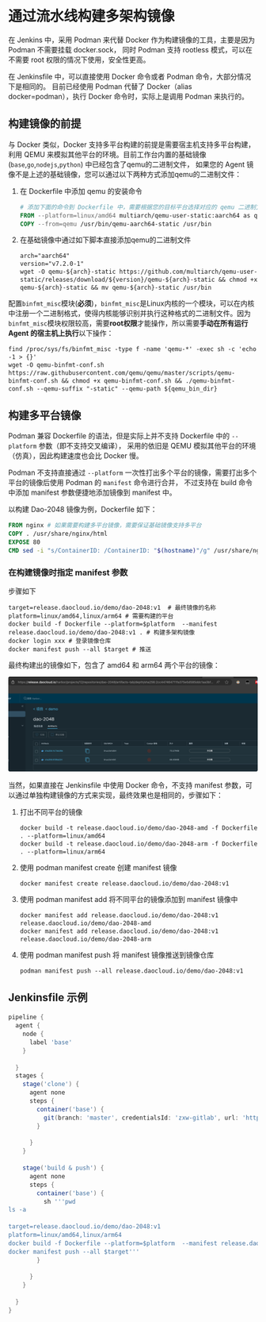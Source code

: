 # 通过流水线构建多架构镜像

在 Jenkins 中，采用 Podman 来代替 Docker 作为构建镜像的工具，主要是因为 Podman 不需要挂载 docker.sock，
同时 Podman 支持 rootless 模式，可以在不需要 root 权限的情况下使用，安全性更高。

在 Jenkinsfile 中，可以直接使用 Docker 命令或者 Podman 命令，大部分情况下是相同的。
目前已经使用 Podman 代替了 Docker（alias docker=podman），执行 Docker 命令时，实际上是调用 Podman 来执行的。

## 构建镜像的前提

与 Docker 类似，Docker 支持多平台构建的前提是需要宿主机支持多平台构建，利用 QEMU 来模拟其他平台的环境。目前工作台内置的基础镜像(`base`,`go`,`nodejs`,`python`) 中已经包含了qemu的二进制文件，
如果您的 Agent 镜像不是上述的基础镜像，您可以通过以下两种方式添加qemu的二进制文件：

1. 在 Dockerfile 中添加 qemu 的安装命令
    ```dockerfile
    # 添加下面的命令到 Dockerfile 中，需要根据您的目标平台选择对应的 qemu 二进制文件, 以目标镜像为arm64为例
    FROM --platform=linux/amd64 multiarch/qemu-user-static:aarch64 as qemu
    COPY --from=qemu /usr/bin/qemu-aarch64-static /usr/bin
    ```
2. 在基础镜像中通过如下脚本直接添加qemu的二进制文件

    ```shell
    arch="aarch64"
    version="v7.2.0-1"
    wget -O qemu-${arch}-static https://github.com/multiarch/qemu-user-static/releases/download/${version}/qemu-${arch}-static && chmod +x qemu-${arch}-static && mv qemu-${arch}-static /usr/bin 
    ```

配置`binfmt_misc`模块(**必须**)，`binfmt_misc`是Linux内核的一个模块，可以在内核中注册一个二进制格式，使得内核能够识别并执行这种格式的二进制文件。因为`binfmt_misc`模块权限较高，需要**root权限**才能操作，所以需要**手动在所有运行 Agent 的宿主机上执行**以下操作：

   ```shell
   find /proc/sys/fs/binfmt_misc -type f -name 'qemu-*' -exec sh -c 'echo -1 > {}'
   wget -O qemu-binfmt-conf.sh https://raw.githubusercontent.com/qemu/qemu/master/scripts/qemu-binfmt-conf.sh && chmod +x qemu-binfmt-conf.sh && ./qemu-binfmt-conf.sh --qemu-suffix "-static" --qemu-path ${qemu_bin_dir}
   ```

## 构建多平台镜像

Podman 兼容 Dockerfile 的语法，但是实际上并不支持 Dockerfile 中的 `--platform` 参数（即不支持交叉编译），
采用的依旧是 QEMU 模拟其他平台的环境（仿真），因此构建速度也会比 Docker 慢。

Podman 不支持直接通过 `--platform` 一次性打出多个平台的镜像，需要打出多个平台的镜像后使用 Podman 的 `manifest` 命令进行合并，
不过支持在 build 命令中添加 manifest 参数便捷地添加镜像到 manifest 中。

以构建 Dao-2048 镜像为例，Dockerfile 如下：

```dockerfile
FROM nginx # 如果需要构建多平台镜像，需要保证基础镜像支持多平台
COPY . /usr/share/nginx/html
EXPOSE 80
CMD sed -i "s/ContainerID: /ContainerID: "$(hostname)"/g" /usr/share/nginx/html/index.html && nginx -g "daemon off;"
```

### 在构建镜像时指定 manifest 参数

步骤如下

```shell
target=release.daocloud.io/demo/dao-2048:v1  # 最终镜像的名称
platform=linux/amd64,linux/arm64 # 需要构建的平台
docker build -f Dockerfile --platform=$platform  --manifest release.daocloud.io/demo/dao-2048:v1 . # 构建多架构镜像
docker login xxx # 登录镜像仓库
docker manifest push --all $target # 推送
```

最终构建出的镜像如下，包含了 amd64 和 arm64 两个平台的镜像：

![双平台镜像](../../images/podman-build-mutil-arch.png)

当然，如果直接在 Jenkinsfile 中使用 Docker 命令，不支持 manifest 参数，可以通过单独构建镜像的方式来实现，最终效果也是相同的，步骤如下：

1. 打出不同平台的镜像

    ```shell
    docker build -t release.daocloud.io/demo/dao-2048-amd -f Dockerfile . --platform=linux/amd64
    docker build -t release.daocloud.io/demo/dao-2048-arm -f Dockerfile . --platform=linux/arm64
    ```

2. 使用 podman manifest create 创建 manifest 镜像

    ```shell
    docker manifest create release.daocloud.io/demo/dao-2048:v1
    ```

3. 使用 podman manifest add 将不同平台的镜像添加到 manifest 镜像中

    ```shell
    docker manifest add release.daocloud.io/demo/dao-2048:v1 release.daocloud.io/demo/dao-2048-amd
    docker manifest add release.daocloud.io/demo/dao-2048:v1 release.daocloud.io/demo/dao-2048-arm
    ```

4. 使用 podman manifest push 将 manifest 镜像推送到镜像仓库

    ```shell
    podman manifest push --all release.daocloud.io/demo/dao-2048:v1
    ```

## Jenkinsfile 示例

```groovy
pipeline {
  agent {
    node {
      label 'base'
    }

  }
  stages {
    stage('clone') {
      agent none
      steps {
        container('base') {
          git(branch: 'master', credentialsId: 'zxw-gitlab', url: 'https://gitlab.daocloud.cn/ndx/dao-2048.git')
        }

      }
    }

    stage('build & push') {
      agent none
      steps {
        container('base') {
          sh '''pwd
ls -a

target=release.daocloud.io/demo/dao-2048:v1
platform=linux/amd64,linux/arm64
docker build -f Dockerfile --platform=$platform  --manifest release.daocloud.io/demo/dao-2048:v1 .
docker manifest push --all $target'''
        }

      }
    }

  }
}
```
